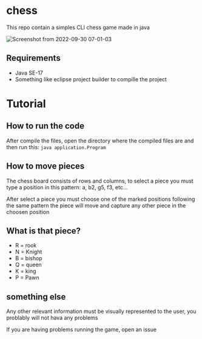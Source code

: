 # chess
This repo contain a simples CLI chess game made in java

![Screenshot from 2022-09-30 07-01-03](https://user-images.githubusercontent.com/81770118/193248269-cd61caae-179e-43c0-b50b-41b5791d3a0e.png)

## Requirements
- Java SE-17
- Something like eclipse project builder to compille the project

# Tutorial

## How to run the code
After compile the files, open the directory where the compiled files are and then run this: `java application.Program`

## How to move pieces
The chess board consists of rows and columns, to select a piece you must type a position in this pattern: a, b2, g5, f3, etc...

After select a piece you must choose one of the marked positions following the same pattern the piece will move and capture any other piece in the choosen position

## What is that piece?
- R = rook
- N = Knight
- B = bishop
- Q = queen
- K = king
- P = Pawn

## something else
Any other relevant information must be visually represented to the user, you problably will not hava any problems

If you are having problems running the game, open an issue

